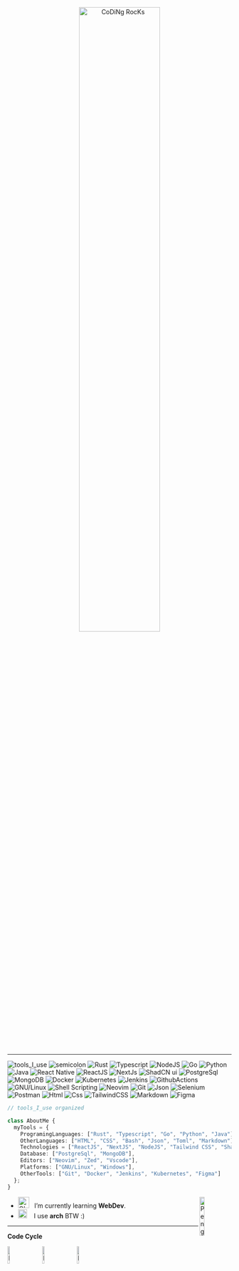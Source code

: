 <div align="center" width="50">

<!-- <img src="https://github.com/ahmedYasserM/ahmedYasserM/blob/main/images/hellocoders_rounded.gif?raw=true" href="https://github.com/ahmedYasserM" alt="Hello Coders" width="70%"/> <br> -->

<img src="https://github.com/ahmedYasserM/ahmedYasserM/blob/main/images/dev-working_rounded.gif?raw=true" href="https://github.com/ahmedYasserM" alt="CoDiNg RocKs"  width="60%"/><br>

<!-- ![Totals Hits](https://komarev.com/ghpvc/?username=SP-XD&style=flat&color=orange&label=PROFILE+VIEWS) -->

</div>

<hr></hr>

![tools_I_use](https://img.shields.io/badge/-%F0%9F%9A%80%20Tools%20I%20use-orange)
![semicolon](https://img.shields.io/badge/-%3A-orange)
![Rust](https://img.shields.io/badge/Rust-black?style=flat&logo=rust&logoColor=#1D2327)
![Typescript](https://img.shields.io/badge/TypeScript-007ACC?style=flat&logo=typescript&logoColor=white)
![NodeJS](https://img.shields.io/badge/Node%20js-339933?style=flat&logo=nodedotjs&logoColor=white)
![Go](https://img.shields.io/badge/go-%2300ADD8.svg?style=flat&logo=go&logoColor=white)
![Python](https://img.shields.io/badge/Python-FFD43B?style=flat&logo=python&logoColor=darkgreen)
![Java](https://img.shields.io/badge/Java-ED8B00?style=flat&logo=java&logoColor=white)
![React Native](https://img.shields.io/badge/react_native-%2320232a.svg?style=flat&logo=react&logoColor=%2361DAFB)
![ReactJS](https://img.shields.io/badge/React-20232A?style=flat&logo=react&logoColor=61DAFB)
![NextJs](https://img.shields.io/badge/next%20js-000000?style=flat&logo=nextdotjs&logoColor=white)
![ShadCN ui](https://img.shields.io/badge/shadcn%2Fui-000000?style=flat&logo=shadcnui&logoColor=white)
![PostgreSql](https://img.shields.io/badge/PostgreSQL-316192?style=flat&logo=postgresql&logoColor=white)
![MongoDB](https://img.shields.io/badge/MongoDB-4EA94B?style=flat&logo=mongodb&logoColor=white)
![Docker](https://img.shields.io/badge/Docker-2CA5E0?style=flat&logo=docker&logoColor=white)
![Kubernetes](https://img.shields.io/badge/kubernetes-326ce5.svg?&style=flat&logo=kubernetes&logoColor=white)
![Jenkins](https://img.shields.io/badge/Jenkins-D24939?style=flat&logo=Jenkins&logoColor=white)
![GithubActions](https://img.shields.io/badge/Github%20Actions-282a2e?style=flat&logo=githubactions&logoColor=367cfe)
![GNU/Linux](https://img.shields.io/badge/Linux-FCC624?style=flat&logo=linux&logoColor=black)
![Shell Scripting](https://img.shields.io/badge/Shell_Script-121011?style=flat&logo=gnu-bash&logoColor=white)
![Neovim](https://img.shields.io/badge/NeoVim-%2357A143.svg?&style=flat&logo=neovim&logoColor=white)
![Git](https://img.shields.io/badge/GIT-E44C30?style=flat&logo=git&logoColor=white)
![Json](https://img.shields.io/badge/json-5E5C5C?style=flat&logo=json&logoColor=white)
![Selenium](https://img.shields.io/badge/Selenium-43B02A?style=flat&logo=Selenium&logoColor=white)
![Postman](https://img.shields.io/badge/Postman-FF6C37?style=flat&logo=Postman&logoColor=white)
![Html](https://img.shields.io/badge/HTML5-E34F26?style=flat&logo=html5&logoColor=white)
![Css](https://img.shields.io/badge/CSS3-1572B6?style=flat&logo=css3&logoColor=white)
![TailwindCSS](https://img.shields.io/badge/Tailwind_CSS-38B2AC?style=flat&logo=tailwind-css&logoColor=white)
![Markdown](https://img.shields.io/badge/Markdown-000000?style=flat&logo=markdown&logoColor=white)
![Figma](https://img.shields.io/badge/Figma-F24E1E?style=flat&logo=figma&logoColor=white)

```typescript
// tools_I_use organized

class AboutMe {
  myTools = {
    ProgramingLanguages: ["Rust", "Typescript", "Go", "Python", "Java"],
    OtherLanguages: ["HTML", "CSS", "Bash", "Json", "Toml", "Markdown"],
    Technologies = ["ReactJS", "NextJS", "NodeJS", "Tailwind CSS", "ShadCN Ui", "React Native" ]
    Database: ["PostgreSql", "MongoDB"],
    Editors: ["Neovim", "Zed", "Vscode"],
    Platforms: ["GNU/Linux", "Windows"],
    OtherTools: ["Git", "Docker", "Jenkins", "Kubernetes", "Figma"]
  };
}

```

- <img alt="GIF" src="https://github.com/ahmedYasserM/ahmedYasserM/blob/main/images/Developer.gif" width="25" /> &nbsp; I’m currently learning <b>WebDev</b>. <img align="right" src="https://raw.githubusercontent.com/Tarikul-Islam-Anik/Animated-Fluent-Emojis/master/Emojis/Animals/Penguin.png" alt="Penguin" width="15%" /><br>
- <img src="https://github.com/ahmedYasserM/ahmedYasserM/blob/main/images/hyperkitty.gif?raw=true" width="20" />&nbsp;&nbsp;&nbsp; I use <b>arch</b> BTW :) <br>
  <!-- - <img src="https://github.com/SP-XD/SP-XD/blob/main/images/message.gif?raw=true" width="25" />&nbsp;&nbsp; Ask me about **Pc building, Movies, or anything**. <br> -->
  <!-- - <img src="https://github.com/SP-XD/SP-XD/blob/main/images/letterbox.gif?raw=true" width="25" /> &nbsp; Find me on Telegram: **[丂𝙋⚡乂𝘿](https://t.me/spxd007)**<br> -->
  <!-- - &nbsp;&nbsp;<img src="https://github.com/SP-XD/SP-XD/blob/main/images/lightning.gif?raw=true" width="12" />&nbsp;&nbsp;&nbsp;&nbsp;Fun fact: Banging your head against a wall for one hour burns **150 calories**.<br> -->

<!-- <div align="center" > -->
<!-- <a  href="https://github.com/SP-XD"> -->

<!-- <img src="https://raw.githubusercontent.com/SP-XD/profile-summary-cards/master/profile-summary-card-output/nord_dark/3-stats.svg" width="32.5%"> -->
<!-- <img src="https://raw.githubusercontent.com/SP-XD/profile-summary-cards/master/profile-summary-card-output/nord_dark/1-repos-per-language.svg" width="32.5%"> -->
<!-- <img src="https://raw.githubusercontent.com/SP-XD/profile-summary-cards/master/profile-summary-card-output/nord_dark/2-most-commit-language.svg" width="32.5%"> -->

<!-- </a> -->

<!-- <details> -->
  <!-- <summary>More stats</summary> -->

<!-- <img align="center" src="https://raw.githubusercontent.com/SP-XD/profile-summary-cards/master/profile-summary-card-output/nord_dark/0-profile-details.svg" > -->

<!-- </details> -->

<hr></hr>

**Code Cycle**<br>

<img src="https://raw.githubusercontent.com/Tarikul-Islam-Anik/Animated-Fluent-Emojis/master/Emojis/Smilies/Face%20with%20Spiral%20Eyes.png" width="10%" alt="Broken system!"/>
&nbsp;&nbsp;&nbsp;&nbsp;&nbsp;
<img src="https://raw.githubusercontent.com/Tarikul-Islam-Anik/Animated-Fluent-Emojis/master/Emojis/Smilies/Relieved%20Face.png" width="10%" alt="It's working!"/>
&nbsp;&nbsp;&nbsp;&nbsp;&nbsp;
<img src="https://raw.githubusercontent.com/Tarikul-Islam-Anik/Animated-Fluent-Emojis/master/Emojis/Smilies/Astonished%20Face.png" width="10%" alt="It's working but you don't know how!"/><br>

<!--img src="https://github.com/SP-XD/SP-XD/blob/main/images/this_page_is.gif?raw=true"  width="40%"/-->

</div>
